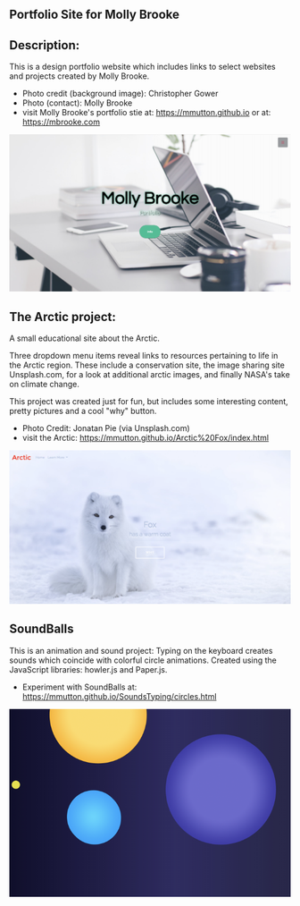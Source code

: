 ## Portfolio Site for Molly Brooke

## Description:

This is a design portfolio website which includes links to select websites and projects created by Molly Brooke.  
 
* Photo credit (background image): Christopher Gower
* Photo (contact): Molly Brooke
* visit Molly Brooke's portfolio stie at: https://mmutton.github.io or at: https://mbrooke.com

![Portfoli](/img/MBrookeScreenshot_1.1.png)

## The Arctic project: 
A small educational site about the Arctic.

Three dropdown menu items reveal links to resources pertaining to life in the Arctic region. These include a conservation site, the image sharing site Unsplash.com, for a look at additional arctic images, and finally NASA's take on climate change.

This project was created just for fun, but includes some interesting content, pretty pictures and a cool "why" button.

* Photo Credit: Jonatan Pie (via Unsplash.com)
* visit the Arctic: https://mmutton.github.io/Arctic%20Fox/index.html 

![Arctic](/img/ArcticFoxScreenshot.png)

## SoundBalls
This is an animation and sound project:  Typing on the keyboard creates sounds which coincide with colorful circle animations.  Created using the JavaScript libraries: howler.js and Paper.js.
* Experiment with SoundBalls at:  https://mmutton.github.io/SoundsTyping/circles.html

![ ](/img/SoundsTypingScreenshotResized.png)

